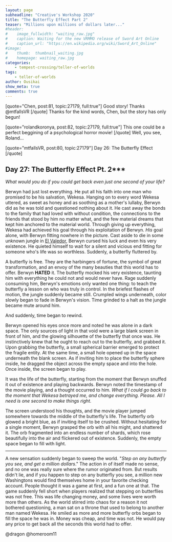 ```yaml
---
layout: page
subheadline: "Creative's Workshop 2020"
title: "The Butterfly Effect Part 2"
teaser: "Millions upon millions of dollars later..."
#header:
#    image_fullwidth: "waiting_raw.jpg"
#    caption: Waiting for the new VRMMO release of Sword Art Online
#    caption_url: "https://en.wikipedia.org/wiki/Sword_Art_Online"
#image:
#    thumb:  thumbnail_waiting.jpg
#    homepage: waiting_raw.jpg
categories:
    - tempest-crossing/teller-of-worlds
tags:
    - teller-of-worlds
author: Ousikai
show_meta: true
comments: true
---
```

[quote="Chen, post:81, topic:27179, full:true"]
Good story!
Thanks @mtfallsVR
[/quote]
Thanks for the kind words, Chen, but the story has only begun! 

[quote="rolandkoronya, post:82, topic:27179, full:true"]
This one could be a perfect beggining of a psychological horror movie!
[/quote]
Well, you see, Roland...

[quote="mtfallsVR, post:80, topic:27179"]
Day 26: The Butterfly Effect
[/quote]
## Day 27: The Butterfly Effect Pt. 2***

*What would you do if you could get back even just one second of your life?* 

Berwyn had just lost everything. He put all his faith into one man who promised to be his salvation, Wekesa. Hanging on to every word Wekesa uttered, as sweet as honey and as soothing as a mother's lullaby, Berwyn did as he was told and questioned nothing about it. He cast away the bonds to the family that had loved with without condition, the connections to the friends that stood by him no matter what, and the few material dreams that kept him anchored to the material world. Through giving up everything, Wekesa had achieved his goal through his exploitation of Berwyn. *His* goal alone, with Berwyn fitting nowhere in the picture. Cast aside to die in some unknown jungle in [El Valedor](https://pro2.akimbo.com/t/oscar-k-sandoval-rivera-dailies-tempest-crossing-begins/27179/3?u=mtfallsvr), Berwyn cursed his luck and even his very existence. He quieted himself to wait for a silent and vicious end fitting for someone who's life was so worthless. Suddenly, a butterfly fluttered by. 

A butterfly is free. They are the harbingers of fortune, the symbol of great transformation, and an envoy of the many beauties that this world has to offer. Berwyn **HATED** it. The butterfly mocked his very existence, taunting him with everything he could not and would never have. Rage suddenly consuming him, Berwyn's emotions only wanted one thing: to teach the butterfly a lesson on who was truly in control. In the briefest flashes of motion, the jungle suddenly became still. Crumpled wings underneath, color slowly began to fade in Berwyn's vision. Time grinded to a halt as the jungle became mute around him. 

And suddenly, time began to rewind. 

Berwyn opened his eyes once more and noted he was alone in a dark space. The only sources of light in that void were a large blank screen in front of him, and the glowing silhouette of the butterfly that once was. He instinctively knew that he ought to reach out to the butterfly, and grabbed it. Upon grabbing the butterfly, a small spherical barrier emerged to protect the fragile entity. At the same time, a small hole opened up in the space underneath the blank screen. As if inviting him to place the butterfly sphere inside, he dragged the object across the empty space and into the hole. Once inside, the screen began to play. 

It was the life of the butterfly, starting from the moment that Berwyn snuffed it out of existence and playing backwards. Berwyn noted the timestamp of the movie playing, and a thought occurred to him. *What if I could go back to the moment that Wekesa betrayed me, and change everything. Please. All I need is one second to make things right.* 

The screen understood his thoughts, and the movie player jumped somewhere towards the middle of the butterfly's life. The butterfly orb glowed a bright blue, as if inviting itself to be crushed. Without hesitating for a single moment, Berwyn grasped the orb with all his might, and shattered it. The orb fragmented into an endless number of shards, which rose beautifully into the air and flickered out of existence. Suddenly, the empty space began to fill with light.

--- 
A new sensation suddenly began to sweep the world. "*Step on any butterfly you see, and get a million dollars*." The action in of itself made no sense, and no one was really sure where the rumor originated from. But results didn't lie, and if you happen to step on any butterfly you see, a million new Washingtons would find themselves home in your favorite checking account. People thought it was a game at first, and a fun one at that. The game suddenly fell short when players realized that stepping on  butterflies was not free. This was life changing money, and some lives were worth more than others. As the world stirred into chaos for a reason it not bothered questioning, a man sat on a throne that used to belong to another man named Wekesa. He smiled as more and more butterfly orbs began to fill the space he was in. Money was cheap, and time was not. He would pay any price to get back all the seconds this world had to offer. 

@dragon @homeroom11